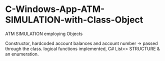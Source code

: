 # C-Windows-App-ATM-SIMULATION-with-Class-Object
ATM SIMULATION employing Objects 

Constructor, hardcoded account balances and account number -> passed through the class. logical functions implemented, C# List<> STRUCTURE & an enumeration.
